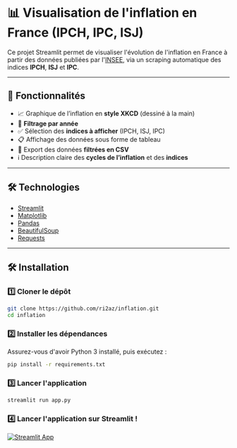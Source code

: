 # 📊 Visualisation de l'inflation en France (IPCH, IPC, ISJ)

Ce projet Streamlit permet de visualiser l'évolution de l'inflation en France à partir des données publiées par l'[INSEE](https://www.insee.fr/fr/statistiques/8558558), via un scraping automatique des indices **IPCH**, **ISJ** et **IPC**.

---

## 🚀 Fonctionnalités

- 📈 Graphique de l’inflation en **style XKCD** (dessiné à la main)
- 🔎 **Filtrage par année**
- ✅ Sélection des **indices à afficher** (IPCH, ISJ, IPC)
- 📋 Affichage des données sous forme de tableau
- 💾 Export des données **filtrées en CSV**
- ℹ️ Description claire des **cycles de l’inflation** et des **indices**

---

## 🛠️ Technologies

- [Streamlit](https://streamlit.io/)
- [Matplotlib](https://matplotlib.org/)
- [Pandas](https://pandas.pydata.org/)
- [BeautifulSoup](https://www.crummy.com/software/BeautifulSoup/)
- [Requests](https://docs.python-requests.org/)

---


## 🛠️ Installation
### 1️⃣ Cloner le dépôt
```sh
git clone https://github.com/ri2az/inflation.git
cd inflation
```

### 2️⃣ Installer les dépendances
Assurez-vous d'avoir Python 3 installé, puis exécutez :
```sh
pip install -r requirements.txt
```

### 3️⃣ Lancer l'application
```sh
streamlit run app.py
```

### 4️⃣ Lancer l'application sur Streamlit !

[![Streamlit App](https://static.streamlit.io/badges/streamlit_badge_black_white.svg)](https://riaaz-inflation.streamlit.app//)
